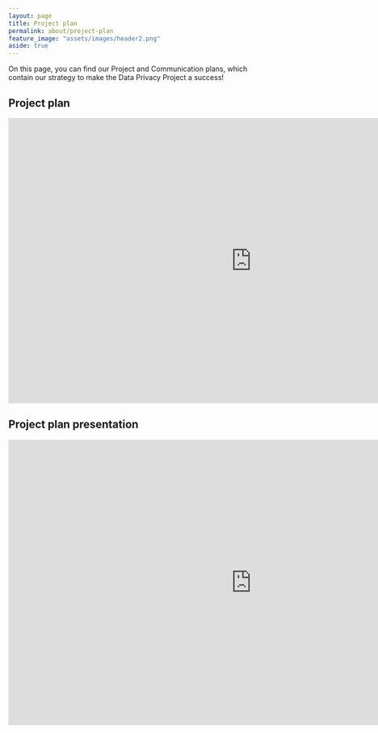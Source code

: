 ```yaml
---
layout: page
title: Project plan
permalink: about/project-plan
feature_image: "assets/images/header2.png"
aside: true
---
```


On this page, you can find our Project and Communication plans, which contain our strategy to make the Data Privacy Project a success!

## Project plan
<embed src="https://utrechtuniversity.github.io/dataprivacyproject/assets/docs/202109-DPP-Projectplan.pdf" type="application/pdf" width="962px" height="565px"/>

## Project plan presentation
<iframe src="https://onedrive.live.com/embed?cid=620E13C0C031ABC1&amp;resid=620E13C0C031ABC1%2117636&amp;authkey=AEG6U5EXDvM5nFs&amp;em=2&amp;wdAr=1.7777777777777777" width="962px" height="565px" frameborder="0">This presentation contains the project and communication plan of the Data Privacy Project, made in September 2021.</iframe>